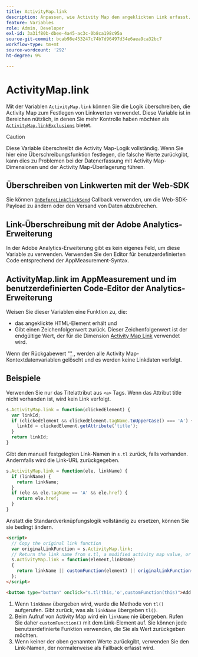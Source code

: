 ```yaml
---
title: ActivityMap.link
description: Anpassen, wie Activity Map den angeklickten Link erfasst.
feature: Variables
role: Admin, Developer
exl-id: 3a31f80b-dbee-4a45-ac3c-0b8ca198c95a
source-git-commit: bcab98e453247c74b7d96497d34e6aea9ca32bc7
workflow-type: tm+mt
source-wordcount: '292'
ht-degree: 9%

---
```


# ActivityMap.link

Mit der Variablen `ActivityMap.link` können Sie die Logik überschreiben, die Activity Map zum Festlegen von Linkwerten verwendet. Diese Variable ist in Bereichen nützlich, in denen Sie mehr Kontrolle haben möchten als [`ActivityMap.linkExclusions`](../config-vars/activitymap-linkexclusions.md) bietet.

>[!CAUTION]
>Diese Variable überschreibt die Activity Map-Logik vollständig. Wenn Sie hier eine Überschreibungsfunktion festlegen, die falsche Werte zurückgibt, kann dies zu Problemen bei der Datenerfassung mit Activity Map-Dimensionen und der Activity Map-Überlagerung führen.

## Überschreiben von Linkwerten mit der Web-SDK

Sie können [`OnBeforeLinkClickSend`](https://experienceleague.adobe.com/de/docs/experience-platform/web-sdk/commands/configure/onbeforelinkclicksend) Callback verwenden, um die Web-SDK-Payload zu ändern oder den Versand von Daten abzubrechen.

## Link-Überschreibung mit der Adobe Analytics-Erweiterung

In der Adobe Analytics-Erweiterung gibt es kein eigenes Feld, um diese Variable zu verwenden. Verwenden Sie den Editor für benutzerdefinierten Code entsprechend der AppMeasurement-Syntax.

## ActivityMap.link im AppMeasurement und im benutzerdefinierten Code-Editor der Analytics-Erweiterung

Weisen Sie dieser Variablen eine Funktion zu, die:

* das angeklickte HTML-Element erhält und
* Gibt einen Zeichenfolgenwert zurück. Dieser Zeichenfolgenwert ist der endgültige Wert, der für die Dimension [Activity Map Link](/help/components/dimensions/activity-map-link.md) verwendet wird.

Wenn der Rückgabewert &quot;[&quot; ](https://developer.mozilla.org/de-DE/docs/Glossary/Falsy), werden alle Activity Map-Kontextdatenvariablen gelöscht und es werden keine Linkdaten verfolgt.

## Beispiele

Verwenden Sie nur das Titelattribut aus `<a>` Tags. Wenn das Attribut title nicht vorhanden ist, wird kein Link verfolgt.

```js
s.ActivityMap.link = function(clickedElement) {
  var linkId;
  if (clickedElement && clickedElement.tagName.toUpperCase() === 'A') {
    linkId = clickedElement.getAttribute('title');
  }
  return linkId;
}
```

Gibt den manuell festgelegten Link-Namen in `s.tl` zurück, falls vorhanden. Andernfalls wird die Link-URL zurückgegeben.

```js
s.ActivityMap.link = function(ele, linkName) {
  if (linkName) {
    return linkName;
  }
  if (ele && ele.tagName == 'A' && ele.href) {
    return ele.href;
  }
}
```

Anstatt die Standardverknüpfungslogik vollständig zu ersetzen, können Sie sie bedingt ändern.

```html
<script>
  // Copy the original link function
  var originalLinkFunction = s.ActivityMap.link;
  // Return the link name from s.tl, a modified activity map value, or the original activity map value
  s.ActivityMap.link = function(element,linkName)
  {
    return linkName || customFunction(element) || originalLinkFunction(element,linkName);
  };
</script>

<button type="button" onclick="s.tl(this,'o',customFunction(this)">Add To Cart</button>
```

1. Wenn `linkName` übergeben wird, wurde die Methode von `tl()` aufgerufen. Gibt zurück, was als `linkName` übergeben `tl()`.
2. Beim Aufruf von Activity Map wird ein `linkName` nie übergeben. Rufen Sie daher `customFunction()` mit dem Link-Element auf. Sie können jede benutzerdefinierte Funktion verwenden, die Sie als Wert zurückgeben möchten.
3. Wenn keiner der oben genannten Werte zurückgibt, verwenden Sie den Link-Namen, der normalerweise als Fallback erfasst wird.
